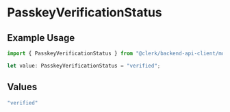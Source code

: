 # PasskeyVerificationStatus

## Example Usage

```typescript
import { PasskeyVerificationStatus } from "@clerk/backend-api-client/models/components";

let value: PasskeyVerificationStatus = "verified";
```

## Values

```typescript
"verified"
```